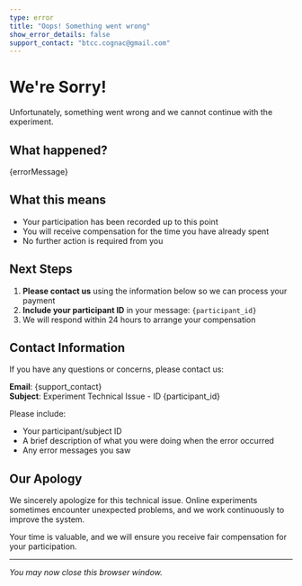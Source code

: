 ```yaml
---
type: error
title: "Oops! Something went wrong"
show_error_details: false
support_contact: "btcc.cognac@gmail.com"
---
```


# We're Sorry!

Unfortunately, something went wrong and we cannot continue with the experiment.

## What happened?

{errorMessage}

## What this means

- Your participation has been recorded up to this point
- You will receive compensation for the time you have already spent
- No further action is required from you

## Next Steps

1. **Please contact us** using the information below so we can process your payment
2. **Include your participant ID** in your message: `{participant_id}`
3. We will respond within 24 hours to arrange your compensation

## Contact Information

If you have any questions or concerns, please contact us:

**Email**: {support_contact}  
**Subject**: Experiment Technical Issue - ID {participant_id}

Please include:
- Your participant/subject ID
- A brief description of what you were doing when the error occurred
- Any error messages you saw

## Our Apology

We sincerely apologize for this technical issue. Online experiments sometimes encounter unexpected problems, and we work continuously to improve the system.

Your time is valuable, and we will ensure you receive fair compensation for your participation.

---

*You may now close this browser window.*